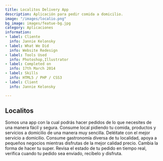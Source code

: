 ```yaml
---
title: Localitos Delivery App
description: Aplicación para pedir comida a domicilio.
image: "/images/localio.png"
bg_image: images/featue-bg.jpg
category: Aplicaciones
information:
- label: Cliente
  info: Jannie Kelonsky
- label: What We Did
  info: Website Redesign
- label: Tools Used
  info: Photoshop,Illustrator
- label: Completed on
  info: 17th March 2014
- label: Skills
  info: HTML5 / PHP / CSS3
- label: Client
  info: Jannie Kelonsky

---
```

## Localitos

Somos una app con la cual podrás hacer pedidos de lo que necesites de una manera fácil y segura. Consume local pidiendo tu comida, productos y servicios a domicilio de una manera muy sencilla. Deléitate con el mejor servicio a domicilio. Consume gastronomía diversa de tu localidad, apoya a pequeños negocios mientras disfrutas de la mejor calidad precio. Cambia la forma de hacer tu super. Revisa el estado de tu pedido en tiempo real, verifica cuando tu pedido sea enviado, recíbelo y disfruta.